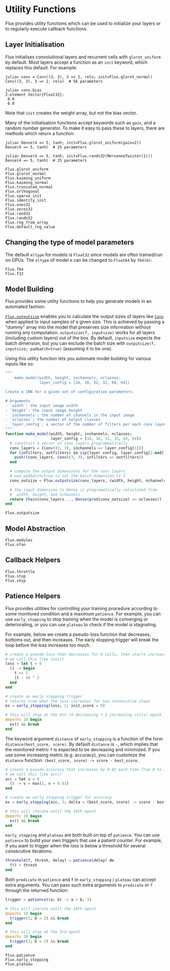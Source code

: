 # Utility Functions

Flux provides utility functions which can be used to initialize your layers
or to regularly execute callback functions.

## Layer Initialisation

Flux initialises convolutional layers and recurrent cells with `glorot_uniform` by default.
Most layers accept a function as an `init` keyword, which replaces this default. For example:

```jldoctest; setup = :(using Flux)
julia> conv = Conv((3, 3), 3 => 2, relu; init=Flux.glorot_normal)
Conv((3, 3), 3 => 2, relu)  # 56 parameters

julia> conv.bias
2-element Vector{Float32}:
 0.0
 0.0
```

Note that `init` creates the weight array, but not the bias vector.

Many of the initialisation functions accept keywords such as `gain`, 
and a random number generator. To make it easy to pass these to layers,
there are methods which return a function:

```jldoctest; setup = :(using Flux, Random)
julia> Dense(4 => 5, tanh; init=Flux.glorot_uniform(gain=2))
Dense(4 => 5, tanh)  # 25 parameters

julia> Dense(4 => 5, tanh; init=Flux.randn32(MersenneTwister(1)))
Dense(4 => 5, tanh)  # 25 parameters
```

```@docs
Flux.glorot_uniform
Flux.glorot_normal
Flux.kaiming_uniform
Flux.kaiming_normal
Flux.truncated_normal
Flux.orthogonal
Flux.sparse_init
Flux.identity_init
Flux.ones32
Flux.zeros32
Flux.rand32
Flux.randn32
Flux.rng_from_array
Flux.default_rng_value
```

## Changing the type of model parameters

The default `eltype` for models is `Float32` since models are often trained/run on GPUs.
The `eltype` of model `m` can be changed to `Float64` by `f64(m)`:

```@docs
Flux.f64
Flux.f32
```

## Model Building

Flux provides some utility functions to help you generate models in an automated fashion.

[`Flux.outputsize`](@ref) enables you to calculate the output sizes of layers like [`Conv`](@ref)
when applied to input samples of a given size. This is achieved by passing a "dummy" array into
the model that preserves size information without running any computation.
`outputsize(f, inputsize)` works for all layers (including custom layers) out of the box.
By default, `inputsize` expects the batch dimension,
but you can exclude the batch size with `outputsize(f, inputsize; padbatch=true)` (assuming it to be one).

Using this utility function lets you automate model building for various inputs like so:
```julia
"""
    make_model(width, height, inchannels, nclasses;
               layer_config = [16, 16, 32, 32, 64, 64])

Create a CNN for a given set of configuration parameters.

# Arguments
- `width`: the input image width
- `height`: the input image height
- `inchannels`: the number of channels in the input image
- `nclasses`: the number of output classes
- `layer_config`: a vector of the number of filters per each conv layer
"""
function make_model(width, height, inchannels, nclasses;
                    layer_config = [16, 16, 32, 32, 64, 64])
  # construct a vector of conv layers programmatically
  conv_layers = [Conv((3, 3), inchannels => layer_config[1])]
  for (infilters, outfilters) in zip(layer_config, layer_config[2:end])
    push!(conv_layers, Conv((3, 3), infilters => outfilters))
  end

  # compute the output dimensions for the conv layers
  # use padbatch=true to set the batch dimension to 1
  conv_outsize = Flux.outputsize(conv_layers, (width, height, nchannels); padbatch=true)

  # the input dimension to Dense is programatically calculated from
  #  width, height, and nchannels
  return Chain(conv_layers..., Dense(prod(conv_outsize) => nclasses))
end
```

```@docs
Flux.outputsize
```

## Model Abstraction

```@docs
Flux.modules
Flux.nfan
```

## Callback Helpers

```@docs
Flux.throttle
Flux.stop
Flux.skip
```

## Patience Helpers

Flux provides utilities for controlling your training procedure according to some monitored condition and a maximum `patience`. For example, you can use `early_stopping` to stop training when the model is converging or deteriorating, or you can use `plateau` to check if the model is stagnating.

For example, below we create a pseudo-loss function that decreases, bottoms out, and then increases. The early stopping trigger will break the loop before the loss increases too much.
```julia
# create a pseudo-loss that decreases for 4 calls, then starts increasing
# we call this like loss()
loss = let t = 0
  () -> begin
    t += 1
    (t - 4) ^ 2
  end
end

# create an early stopping trigger
# returns true when the loss increases for two consecutive steps
es = early_stopping(loss, 2; init_score = 9)

# this will stop at the 6th (4 decreasing + 2 increasing calls) epoch
@epochs 10 begin
  es() && break
end
```

The keyword argument `distance` of `early_stopping` is a function of the form `distance(best_score, score)`. By default `distance` is `-`, which implies that the monitored metric `f` is expected to be decreasing and minimized. If you use some increasing metric (e.g. accuracy), you can customize the `distance` function: `(best_score, score) -> score - best_score`.
```julia
# create a pseudo-accuracy that increases by 0.01 each time from 0 to 1
# we call this like acc()
acc = let v = 0
  () -> v = max(1, v + 0.01)
end

# create an early stopping trigger for accuracy
es = early_stopping(acc, 3; delta = (best_score, score) -> score - best_score)

# this will iterate until the 10th epoch
@epochs 10 begin
  es() && break
end
```

`early_stopping` and `plateau` are both built on top of `patience`. You can use `patience` to build your own triggers that use a patient counter. For example, if you want to trigger when the loss is below a threshold for several consecutive iterations:
```julia
threshold(f, thresh, delay) = patience(delay) do
  f() < thresh
end
```

Both `predicate` in `patience` and `f` in `early_stopping` / `plateau` can accept extra arguments. You can pass such extra arguments to `predicate` or `f` through the returned function:
```julia
trigger = patience((a; b) -> a > b, 3)

# this will iterate until the 10th epoch
@epochs 10 begin
  trigger(1; b = 2) && break
end

# this will stop at the 3rd epoch
@epochs 10 begin
  trigger(3; b = 2) && break
end
```

```@docs
Flux.patience
Flux.early_stopping
Flux.plateau
```
